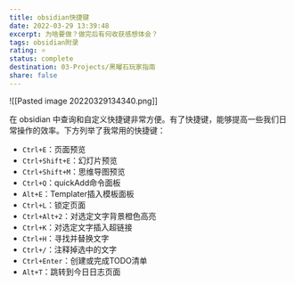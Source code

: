 ```yaml
---
title: obsidian快捷键
date: 2022-03-29 13:39:48
excerpt: 为啥要做？做完后有何收获感想体会？
tags: obsidian附录
rating: ⭐
status: complete
destination: 03-Projects/黑曜石玩家指南
share: false
---
```


![[Pasted image 20220329134340.png]]

在 obsidian 中查询和自定义快捷键非常方便。有了快捷键，能够提高一些我们日常操作的效率。下方列举了我常用的快捷键：

- `Ctrl+E`：页面预览
- `Ctrl+Shift+E`：幻灯片预览
- `Ctrl+Shift+M`：思维导图预览
- `Ctrl+Q`：quickAdd命令面板
- `Alt+E`：Templater插入模板面板
- `Ctrl+L`：锁定页面
- `Ctrl+Alt+2`：对选定文字背景橙色高亮
- `Ctrl+K`：对选定文字插入超链接
- `Ctrl+H`：寻找并替换文字
- `Ctrl+/`：注释掉选中的文字
- `Ctrl+Enter`：创建或完成TODO清单
- `Alt+T`：跳转到今日日志页面

